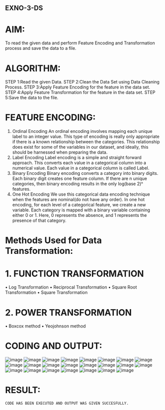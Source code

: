 ## EXNO-3-DS

# AIM:
To read the given data and perform Feature Encoding and Transformation process and save the data to a file.

# ALGORITHM:
STEP 1:Read the given Data.
STEP 2:Clean the Data Set using Data Cleaning Process.
STEP 3:Apply Feature Encoding for the feature in the data set.
STEP 4:Apply Feature Transformation for the feature in the data set.
STEP 5:Save the data to the file.

# FEATURE ENCODING:
1. Ordinal Encoding
An ordinal encoding involves mapping each unique label to an integer value. This type of encoding is really only appropriate if there is a known relationship between the categories. This relationship does exist for some of the variables in our dataset, and ideally, this should be harnessed when preparing the data.
2. Label Encoding
Label encoding is a simple and straight forward approach. This converts each value in a categorical column into a numerical value. Each value in a categorical column is called Label.
3. Binary Encoding
Binary encoding converts a category into binary digits. Each binary digit creates one feature column. If there are n unique categories, then binary encoding results in the only log(base 2)ⁿ features.
4. One Hot Encoding
We use this categorical data encoding technique when the features are nominal(do not have any order). In one hot encoding, for each level of a categorical feature, we create a new variable. Each category is mapped with a binary variable containing either 0 or 1. Here, 0 represents the absence, and 1 represents the presence of that category.

# Methods Used for Data Transformation:
  # 1. FUNCTION TRANSFORMATION
• Log Transformation
• Reciprocal Transformation
• Square Root Transformation
• Square Transformation
  # 2. POWER TRANSFORMATION
• Boxcox method
• Yeojohnson method

# CODING AND OUTPUT:

 ![image](https://github.com/user-attachments/assets/867f6560-58eb-4f98-b03c-f0e4f5528fee)
 ![image](https://github.com/user-attachments/assets/f3782453-d8e0-46c4-bdc5-36bed43ab0c3)
 ![image](https://github.com/user-attachments/assets/8c594b34-5e6b-4432-bfc9-40516d4cd6bf)
![image](https://github.com/user-attachments/assets/5818c323-975c-4654-9038-dc5e408126db)
![image](https://github.com/user-attachments/assets/319d86c8-bdb1-4a7e-a40c-43eaf601b614)
![image](https://github.com/user-attachments/assets/f703e2f8-d6f5-4718-a6f3-eb710317dfa3)
![image](https://github.com/user-attachments/assets/0cd0a1d6-a97a-49fe-8bfe-4f622b3a15c1)
![image](https://github.com/user-attachments/assets/5a58acd2-2d97-4a8c-ad3e-a85a9e32d6a6)
![image](https://github.com/user-attachments/assets/f3ba1104-f59c-4c46-8e5f-f24b9fa3ebe7)
![image](https://github.com/user-attachments/assets/ab4a31df-571d-4ecc-a6a3-2eac2e2713b0)
![image](https://github.com/user-attachments/assets/16838aee-c4da-4feb-b791-a29b3f0886ae)
![image](https://github.com/user-attachments/assets/cbf99831-ab09-42d8-b128-31e272ab28ff)
![image](https://github.com/user-attachments/assets/b4b39d7c-614b-4ca5-bde4-2ee60fa0dafc)
![image](https://github.com/user-attachments/assets/63ec7126-9e91-4a28-a24e-a3738542ed8f)
![image](https://github.com/user-attachments/assets/e75d544b-2426-4079-93bf-e0017e174887)
![image](https://github.com/user-attachments/assets/fe6bde24-fa72-4e81-a538-843b1900e69a)
![image](https://github.com/user-attachments/assets/6c7eedb2-83b4-4944-af9f-7a2bfbd20980)
![image](https://github.com/user-attachments/assets/3b73b07e-434b-48e1-a2f8-ddde2b6b2d18)
![image](https://github.com/user-attachments/assets/6887a708-22d7-469a-87e1-8fc151111a85)
![image](https://github.com/user-attachments/assets/bacc56fc-546c-42e0-88b0-971f207d212f)
![image](https://github.com/user-attachments/assets/d8d9906f-39a0-4ea0-bfcb-0cee928076e2)
![image](https://github.com/user-attachments/assets/056cd202-738b-490f-8c77-39ad396fb240)
![image](https://github.com/user-attachments/assets/4d114293-e72b-4b94-be6d-88e9f066a9f6)





























# RESULT:
    CODE HAS BEEN EXECUTED AND OUTPUT WAS GIVEN SUCCESFULLY.

       
